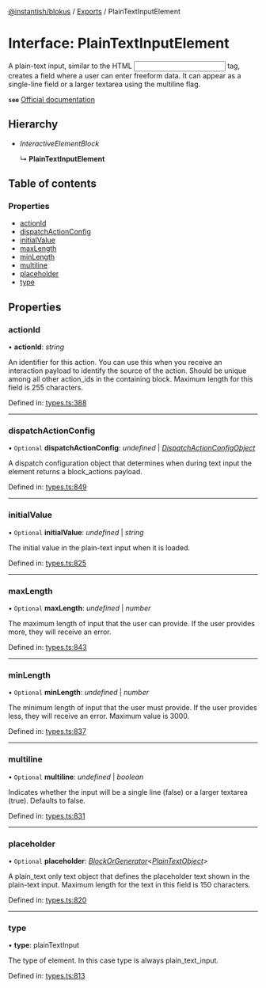 [@instantish/blokus](../README.md) / [Exports](../modules.md) / PlainTextInputElement

# Interface: PlainTextInputElement

A plain-text input, similar to the HTML <input> tag, creates a field where a
user can enter freeform data. It can appear as a single-line field or a
larger textarea using the multiline flag.

**`see`** [Official documentation](https://api.slack.com/reference/block-kit/block-elements#input)

## Hierarchy

* *InteractiveElementBlock*

  ↳ **PlainTextInputElement**

## Table of contents

### Properties

- [actionId](plaintextinputelement.md#actionid)
- [dispatchActionConfig](plaintextinputelement.md#dispatchactionconfig)
- [initialValue](plaintextinputelement.md#initialvalue)
- [maxLength](plaintextinputelement.md#maxlength)
- [minLength](plaintextinputelement.md#minlength)
- [multiline](plaintextinputelement.md#multiline)
- [placeholder](plaintextinputelement.md#placeholder)
- [type](plaintextinputelement.md#type)

## Properties

### actionId

• **actionId**: *string*

An identifier for this action. You can use this when you receive an
interaction payload to identify the source of the action. Should be unique
among all other action_ids in the containing block. Maximum length for
this field is 255 characters.

Defined in: [types.ts:388](https://github.com/instantish/blokus/blob/f10405c/src/types.ts#L388)

___

### dispatchActionConfig

• `Optional` **dispatchActionConfig**: *undefined* \| [*DispatchActionConfigObject*](dispatchactionconfigobject.md)

A dispatch configuration object that determines when during text input the
element returns a block_actions payload.

Defined in: [types.ts:849](https://github.com/instantish/blokus/blob/f10405c/src/types.ts#L849)

___

### initialValue

• `Optional` **initialValue**: *undefined* \| *string*

The initial value in the plain-text input when it is loaded.

Defined in: [types.ts:825](https://github.com/instantish/blokus/blob/f10405c/src/types.ts#L825)

___

### maxLength

• `Optional` **maxLength**: *undefined* \| *number*

The maximum length of input that the user can provide. If the user provides
more, they will receive an error.

Defined in: [types.ts:843](https://github.com/instantish/blokus/blob/f10405c/src/types.ts#L843)

___

### minLength

• `Optional` **minLength**: *undefined* \| *number*

The minimum length of input that the user must provide. If the user
provides less, they will receive an error. Maximum value is 3000.

Defined in: [types.ts:837](https://github.com/instantish/blokus/blob/f10405c/src/types.ts#L837)

___

### multiline

• `Optional` **multiline**: *undefined* \| *boolean*

Indicates whether the input will be a single line (false) or a larger
textarea (true). Defaults to false.

Defined in: [types.ts:831](https://github.com/instantish/blokus/blob/f10405c/src/types.ts#L831)

___

### placeholder

• `Optional` **placeholder**: [*BlockOrGenerator*](../modules.md#blockorgenerator)<[*PlainTextObject*](plaintextobject.md)\>

A plain_text only text object that defines the placeholder text shown in
the plain-text input. Maximum length for the text in this field is 150
characters.

Defined in: [types.ts:820](https://github.com/instantish/blokus/blob/f10405c/src/types.ts#L820)

___

### type

• **type**: plainTextInput

The type of element. In this case type is always plain_text_input.

Defined in: [types.ts:813](https://github.com/instantish/blokus/blob/f10405c/src/types.ts#L813)
